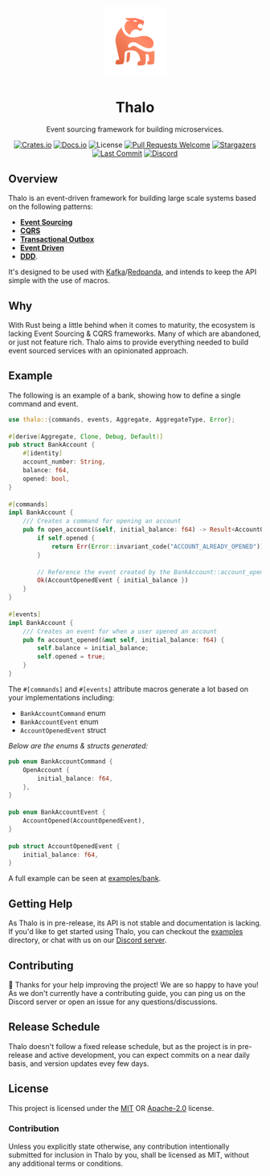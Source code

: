 <p align="center">
  <a href="http://thalo.rs" target="_blank" rel="noopener noreferrer"><img width="124" src="logo.png" alt="Thalo logo"></a>
</p>

<h1 align="center">Thalo</h1>
<p align="center">Event sourcing framework for building microservices.</p>

<p align="center">
  <a href="https://crates.io/crates/thalo"><img src="https://img.shields.io/crates/v/thalo?style=flat-square" alt="Crates.io"></a>
  <a href="https://docs.rs/thalo/latest/thalo/"><img src="https://img.shields.io/docsrs/thalo?style=flat-square" alt="Docs.io"></a>
  <img src="https://img.shields.io/crates/l/thalo?style=flat-square" alt="License">
  <a href="http://makeapullrequest.com"><img src="https://img.shields.io/badge/PRs-welcome-brightgreen.svg?style=flat-square" alt="Pull Requests Welcome"></a>
  <a href="https://github.com/thalo-rs/thalo/stargazers"><img src="https://img.shields.io/github/stars/thalo-rs/thalo?style=flat-square" alt="Stargazers"></a>
  <a href="https://github.com/thalo-rs/thalo/commits"><img src="https://img.shields.io/github/last-commit/thalo-rs/thalo?style=flat-square" alt="Last Commit"></a>
  <a href="https://discord.gg/4Cq8NnPYPA"><img src="https://img.shields.io/discord/913402468895965264?color=%23414EED&label=Discord&logo=Discord&logoColor=%23FFFFFF&style=flat-square" alt="Discord"></a>
</p>

## Overview

Thalo is an event-driven framework for building large scale systems based on the following patterns:

- [**Event Sourcing**](https://microservices.io/patterns/data/event-sourcing.html)
- [**CQRS**](https://microservices.io/patterns/data/cqrs.html)
- [**Transactional Outbox**](https://microservices.io/patterns/data/transactional-outbox.html)
- [**Event Driven**](https://martinfowler.com/articles/201701-event-driven.html)
- [**DDD**](https://martinfowler.com/bliki/DomainDrivenDesign.html).

It's designed to be used with [Kafka](https://kafka.apache.org/)/[Redpanda](https://github.com/vectorizedio/redpanda), and intends to keep the API simple with the use of macros.

## Why

With Rust being a little behind when it comes to maturity, the ecosystem is lacking Event Sourcing & CQRS frameworks. Many of which are abandoned, or just not feature rich. Thalo aims to provide everything needed to build event sourced services with an opinionated approach.

## Example

The following is an example of a bank, showing how to define a single command and event.

```rust
use thalo::{commands, events, Aggregate, AggregateType, Error};

#[derive(Aggregate, Clone, Debug, Default)]
pub struct BankAccount {
    #[identity]
    account_number: String,
    balance: f64,
    opened: bool,
}

#[commands]
impl BankAccount {
    /// Creates a command for opening an account
    pub fn open_account(&self, initial_balance: f64) -> Result<AccountOpenedEvent, Error> {
        if self.opened {
            return Err(Error::invariant_code("ACCOUNT_ALREADY_OPENED"));
        }

        // Reference the event created by the BankAccount::account_opened method
        Ok(AccountOpenedEvent { initial_balance })
    }
}

#[events]
impl BankAccount {
    /// Creates an event for when a user opened an account
    pub fn account_opened(&mut self, initial_balance: f64) {
        self.balance = initial_balance;
        self.opened = true;
    }
}
```

The `#[commands]` and `#[events]` attribute macros generate a lot based on your implementations including:

- `BankAccountCommand` enum
- `BankAccountEvent` enum
- `AccountOpenedEvent` struct

_Below are the enums & structs generated:_

```rust
pub enum BankAccountCommand {
    OpenAccount {
        initial_balance: f64,
    },
}

pub enum BankAccountEvent {
    AccountOpened(AccountOpenedEvent),
}

pub struct AccountOpenedEvent {
    initial_balance: f64,
}
```

A full example can be seen at [examples/bank](https://github.com/thalo-rs/thalo/tree/main/examples/bank).

## Getting Help

As Thalo is in pre-release, its API is not stable and documentation is lacking. If you'd like
to get started using Thalo, you can checkout the [examples] directory, or chat with us on our [Discord server].

[examples]: https://github.com/thalo-rs/thalo/tree/main/examples
[discord server]: https://discord.gg/4Cq8NnPYPA

## Contributing

:balloon: Thanks for your help improving the project! We are so happy to have
you! As we don't currently have a contributing guide, you can ping us on the
Discord server or open an issue for any questions/discussions.

## Release Schedule

Thalo doesn't follow a fixed release schedule, but as the project is in pre-release and active development,
you can expect commits on a near daily basis, and version updates evey few days.

## License

This project is licensed under the [MIT] OR [Apache-2.0] license.

[mit]: https://github.com/thalo-rs/thalo/blob/main/LICENSE-MIT
[apache-2.0]: https://github.com/thalo-rs/thalo/blob/main/LICENSE-APACHE

### Contribution

Unless you explicitly state otherwise, any contribution intentionally submitted
for inclusion in Thalo by you, shall be licensed as MIT, without any additional
terms or conditions.
